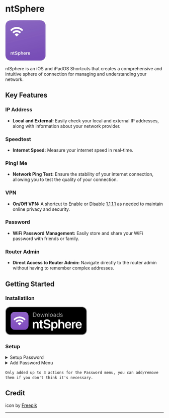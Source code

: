 # ntSphere

![app icon](https://github.com/hamzdot/ntSphere/blob/iOS-and-iPadOS/.github/ntSphere.png)

ntSphere is an iOS and iPadOS Shortcuts that creates a comprehensive and intuitive sphere of connection for managing and understanding your network.

## Key Features

### IP Address
   - **Local and External:** Easily check your local and external IP addresses, along with information about your network provider.

### Speedtest
   - **Internet Speed:** Measure your internet speed in real-time.

### Ping! Me
   - **Network Ping Test:** Ensure the stability of your internet connection, allowing you to test the quality of your connection.

### VPN
   - **On/Off VPN:** A shortcut to Enable or Disable [1.1.1.1](https://apps.apple.com/id/app/1-1-1-1-faster-internet/id1423538627) as needed to maintain online privacy and security.

### Password
   - **WiFi Password Management:** Easily store and share your WiFi password with friends or family.

### Router Admin
   - **Direct Access to Router Admin:** Navigate directly to the router admin without having to remember complex addresses.

## Getting Started

### Installatiion
   <a href="https://routinehub.co/shortcut/17471/" target="_blank">
  <img src="https://github.com/hamzdot/ntSphere/blob/iOS-and-iPadOS/.github/ntSphere-download.png" alt="Download from RoutineHub" height="90" />
</a>

### Setup
<details>
  <summary>Setup Password</summary>
  
[![Watch the Video](https://img.youtube.com/vi/LIoDrAZ2BaM/0.jpg)](https://www.youtube.com/watch?v=LIoDrAZ2BaM)

</details>

<details>
  <summary>Add Password Menu</summary>
  
[![Watch the Video](https://img.youtube.com/vi/6-54gojulws/0.jpg)](https://www.youtube.com/watch?v=6-54gojulws?feature=shared)

</details>

    Only added up to 3 actions for the Password menu, you can add/remove them if you don't think it's necessary.

## Credit

icon by [Freepik](https://www.flaticon.com/authors/freepik)

---

